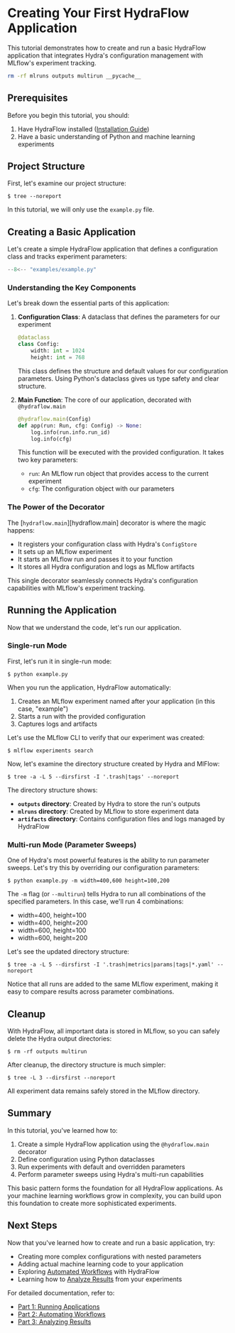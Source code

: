 # Creating Your First HydraFlow Application

This tutorial demonstrates how to create and run a basic HydraFlow application that integrates Hydra's configuration management with MLflow's experiment tracking.

```bash exec="1" workdir="examples"
rm -rf mlruns outputs multirun __pycache__
```

## Prerequisites

Before you begin this tutorial, you should:

1. Have HydraFlow installed ([Installation Guide](../getting-started/installation.md))
2. Have a basic understanding of Python and machine learning experiments

## Project Structure

First, let's examine our project structure:

```console exec="1" workdir="examples" result="nohighlight"
$ tree --noreport
```

In this tutorial, we will only use the `example.py` file.

## Creating a Basic Application

Let's create a simple HydraFlow application that defines a configuration class and tracks experiment parameters:

```python title="example.py" linenums="1"
--8<-- "examples/example.py"
```

### Understanding the Key Components

Let's break down the essential parts of this application:

1. **Configuration Class**: A dataclass that defines the parameters for our experiment
    ```python
    @dataclass
    class Config:
        width: int = 1024
        height: int = 768
    ```

    This class defines the structure and default values for our configuration parameters. Using Python's dataclass gives us type safety and clear structure.

2. **Main Function**: The core of our application, decorated with `@hydraflow.main`
    ```python
    @hydraflow.main(Config)
    def app(run: Run, cfg: Config) -> None:
        log.info(run.info.run_id)
        log.info(cfg)
    ```

    This function will be executed with the provided configuration. It takes two key parameters:

    - `run`: An MLflow run object that provides access to the current experiment
    - `cfg`: The configuration object with our parameters

### The Power of the Decorator

The [`hydraflow.main`][hydraflow.main] decorator is where the magic happens:

- It registers your configuration class with Hydra's `ConfigStore`
- It sets up an MLflow experiment
- It starts an MLflow run and passes it to your function
- It stores all Hydra configuration and logs as MLflow artifacts

This single decorator seamlessly connects Hydra's configuration capabilities with MLflow's experiment tracking.

## Running the Application

Now that we understand the code, let's run our application.

### Single-run Mode

First, let's run it in single-run mode:

```console exec="1" source="console" workdir="examples"
$ python example.py
```

When you run the application, HydraFlow automatically:

1. Creates an MLflow experiment named after your application (in this case, "example")
2. Starts a run with the provided configuration
3. Captures logs and artifacts

Let's use the MLflow CLI to verify that our experiment was created:

```console exec="1" source="console" workdir="examples"
$ mlflow experiments search
```

Now, let's examine the directory structure created by Hydra and MlFlow:

```console exec="1" workdir="examples" result="nohighlight"
$ tree -a -L 5 --dirsfirst -I '.trash|tags' --noreport
```

The directory structure shows:

- **`outputs` directory**: Created by Hydra to store the run's outputs
- **`mlruns` directory**: Created by MLflow to store experiment data
- **`artifacts` directory**: Contains configuration files and logs managed by HydraFlow

### Multi-run Mode (Parameter Sweeps)

One of Hydra's most powerful features is the ability to run parameter sweeps. Let's try this by overriding our configuration parameters:

```console exec="1" source="console" workdir="examples"
$ python example.py -m width=400,600 height=100,200
```

The `-m` flag (or `--multirun`) tells Hydra to run all combinations of the specified parameters. In this case, we'll run 4 combinations:

- width=400, height=100
- width=400, height=200
- width=600, height=100
- width=600, height=200

Let's see the updated directory structure:

```console exec="1" workdir="examples" result="nohighlight"
$ tree -a -L 5 --dirsfirst -I '.trash|metrics|params|tags|*.yaml' --noreport
```

Notice that all runs are added to the same MLflow experiment, making it easy to compare results across parameter combinations.

## Cleanup

With HydraFlow, all important data is stored in MLflow, so you can safely delete the Hydra output directories:

```console exec="1" source="console" workdir="examples"
$ rm -rf outputs multirun
```

After cleanup, the directory structure is much simpler:

```console exec="1" workdir="examples" result="nohighlight"
$ tree -L 3 --dirsfirst --noreport
```

All experiment data remains safely stored in the MLflow directory.

## Summary

In this tutorial, you've learned how to:

1. Create a simple HydraFlow application using the `@hydraflow.main` decorator
2. Define configuration using Python dataclasses
3. Run experiments with default and overridden parameters
4. Perform parameter sweeps using Hydra's multi-run capabilities

This basic pattern forms the foundation for all HydraFlow applications. As your machine learning workflows grow in complexity, you can build upon this foundation to create more sophisticated experiments.

## Next Steps

Now that you've learned how to create and run a basic application, try:

- Creating more complex configurations with nested parameters
- Adding actual machine learning code to your application
- Exploring [Automated Workflows](advanced.md) with HydraFlow
- Learning how to [Analyze Results](analysis.md) from your experiments

For detailed documentation, refer to:

- [Part 1: Running Applications](../part1-applications/index.md)
- [Part 2: Automating Workflows](../part2-advanced/index.md)
- [Part 3: Analyzing Results](../part3-analysis/index.md)
